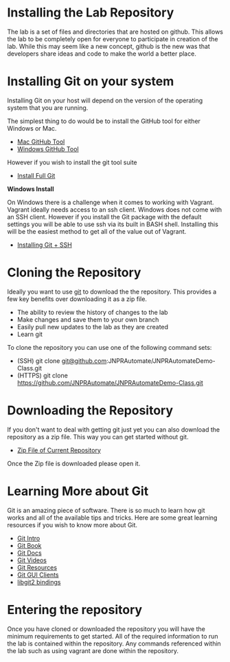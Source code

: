 # Installing the Lab Repository

The lab is a set of files and directories that are hosted on github. This allows the lab to be completely open for everyone to participate in creation of the lab. While this may seem like a new concept, github is the new was that developers share ideas and code to make the world a better place.

# Installing Git on your system

Installing Git on your host will depend on the version of the operating system that you are running.

The simplest thing to do would be to install the GitHub tool for either Windows or Mac.

- [Mac GitHub Tool](https://mac.github.com/)
- [Windows GitHub Tool](https://windows.github.com/)

However if you wish to install the git tool suite

- [Install Full Git](https://git-scm.com/book/en/v2/Getting-Started-Installing-Git)

**Windows Install**

On Windows there is a challenge when it comes to working with Vagrant. Vagrant ideally needs access to an ssh client. Windows does not come with an SSH client. However if you install the Git package with the default settings you will be able to use ssh via its built in BASH shell. Installing this will be the easiest method to get all of the value out of Vagrant.

- [Installing Git + SSH](https://git-scm.com/download/win)

# Cloning the Repository

Ideally you want to use [git](https://en.wikipedia.org/wiki/Git_(software)) to download the the repository. This provides a few key benefits over downloading it as a zip file.

- The ability to review the history of changes to the lab
- Make changes and save them to your own branch
- Easily pull new updates to the lab as they are created
- Learn git

To clone the repository you can use one of the following command sets:
- (SSH) git clone git@github.com:JNPRAutomate/JNPRAutomateDemo-Class.git
- (HTTPS) git clone https://github.com/JNPRAutomate/JNPRAutomateDemo-Class.git

# Downloading the Repository

If you don't want to deal with getting git just yet you can also download the repository as a zip file. This way you can get started without git.

- [Zip File of Current Repository](https://github.com/JNPRAutomate/JNPRAutomateDemo-Class/archive/master.zip)

Once the Zip file is downloaded please open it.

# Learning More about Git

Git is an amazing piece of software. There is so much to learn how git works and all of the available tips and tricks. Here are some great learning resources if you wish to know more about Git.

-	[Git Intro](http://git-scm.com/about)
-	[Git Book](http://git-scm.com/book/en/v2)
-	[Git Docs](http://git-scm.com/doc)
-	[Git Videos](http://git-scm.com/videos)
-	[Git Resources](http://git-scm.com/doc/ext)
-	[Git GUI Clients](http://git-scm.com/downloads/guis)
-	[libgit2 bindings](https://libgit2.github.com/)

# Entering the repository

Once you have cloned or downloaded the repository you will have the minimum requirements to get started. All of the required information to run the lab is contained within the repository. Any commands referenced within the lab such as using vagrant are done within the repository.
